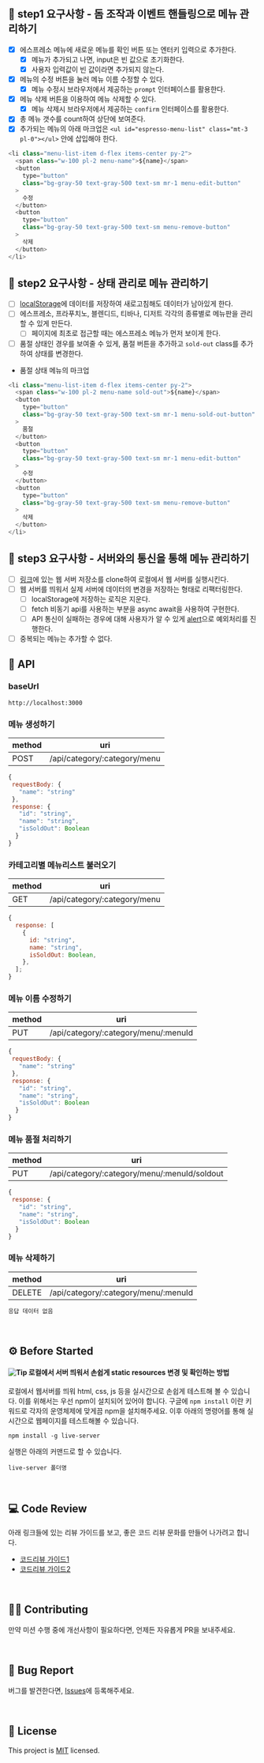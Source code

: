 ## 🎯 step1 요구사항 - 돔 조작과 이벤트 핸들링으로 메뉴 관리하기

- [x] 에스프레소 메뉴에 새로운 메뉴를 확인 버튼 또는 엔터키 입력으로 추가한다.
  - [x] 메뉴가 추가되고 나면, input은 빈 값으로 초기화한다.
  - [x] 사용자 입력값이 빈 값이라면 추가되지 않는다.
- [x] 메뉴의 수정 버튼을 눌러 메뉴 이름 수정할 수 있다.
  - [x] 메뉴 수정시 브라우저에서 제공하는 `prompt` 인터페이스를 활용한다.
- [x] 메뉴 삭제 버튼을 이용하여 메뉴 삭제할 수 있다.
  - [x] 메뉴 삭제시 브라우저에서 제공하는 `confirm` 인터페이스를 활용한다.
- [x] 총 메뉴 갯수를 count하여 상단에 보여준다.
- [x] 추가되는 메뉴의 아래 마크업은 `<ul id="espresso-menu-list" class="mt-3 pl-0"></ul>` 안에 삽입해야 한다.

```js
<li class="menu-list-item d-flex items-center py-2">
  <span class="w-100 pl-2 menu-name">${name}</span>
  <button
    type="button"
    class="bg-gray-50 text-gray-500 text-sm mr-1 menu-edit-button"
  >
    수정
  </button>
  <button
    type="button"
    class="bg-gray-50 text-gray-500 text-sm menu-remove-button"
  >
    삭제
  </button>
</li>
```

## 🎯 step2 요구사항 - 상태 관리로 메뉴 관리하기

- [ ] [localStorage](https://developer.mozilla.org/ko/docs/Web/API/Window/localStorage)에 데이터를 저장하여 새로고침해도 데이터가 남아있게 한다.
- [ ] 에스프레소, 프라푸치노, 블렌디드, 티바나, 디저트 각각의 종류별로 메뉴판을 관리할 수 있게 만든다.
  - [ ] 페이지에 최초로 접근할 때는 에스프레소 메뉴가 먼저 보이게 한다.
- [ ] 품절 상태인 경우를 보여줄 수 있게, 품절 버튼을 추가하고 `sold-out` class를 추가하여 상태를 변경한다.
- 품절 상태 메뉴의 마크업

```js
<li class="menu-list-item d-flex items-center py-2">
  <span class="w-100 pl-2 menu-name sold-out">${name}</span>
  <button
    type="button"
    class="bg-gray-50 text-gray-500 text-sm mr-1 menu-sold-out-button"
  >
    품절
  </button>
  <button
    type="button"
    class="bg-gray-50 text-gray-500 text-sm mr-1 menu-edit-button"
  >
    수정
  </button>
  <button
    type="button"
    class="bg-gray-50 text-gray-500 text-sm menu-remove-button"
  >
    삭제
  </button>
</li>
```

## 🎯 step3 요구사항 - 서버와의 통신을 통해 메뉴 관리하기

- [ ] [링크](https://github.com/blackcoffee-study/moonbucks-menu-server)에 있는 웹 서버 저장소를 clone하여 로컬에서 웹 서버를 실행시킨다.
- [ ] 웹 서버를 띄워서 실제 서버에 데이터의 변경을 저장하는 형태로 리팩터링한다.
  - [ ] localStorage에 저장하는 로직은 지운다.
  - [ ] fetch 비동기 api를 사용하는 부분을 async await을 사용하여 구현한다.
  - [ ] API 통신이 실패하는 경우에 대해 사용자가 알 수 있게 [alert](https://developer.mozilla.org/ko/docs/Web/API/Window/alert)으로 예외처리를 진행한다.
- [ ] 중복되는 메뉴는 추가할 수 없다.

## 📝 API

### baseUrl

`http://localhost:3000`

### 메뉴 생성하기

| method | uri                          |
| ------ | ---------------------------- |
| POST   | /api/category/:category/menu |

```javascript
{
 requestBody: {
   "name": "string"
 },
 response: {
   "id": "string",
   "name": "string",
   "isSoldOut": Boolean
  }
}
```

### 카테고리별 메뉴리스트 불러오기

| method | uri                          |
| ------ | ---------------------------- |
| GET    | /api/category/:category/menu |

```javascript
{
  response: [
    {
      id: "string",
      name: "string",
      isSoldOut: Boolean,
    },
  ];
}
```

### 메뉴 이름 수정하기

| method | uri                                  |
| ------ | ------------------------------------ |
| PUT    | /api/category/:category/menu/:menuId |

```javascript
{
 requestBody: {
   "name": "string"
 },
 response: {
   "id": "string",
   "name": "string",
   "isSoldOut": Boolean
  }
}
```

### 메뉴 품절 처리하기

| method | uri                                          |
| ------ | -------------------------------------------- |
| PUT    | /api/category/:category/menu/:menuId/soldout |

```javascript
{
 response: {
   "id": "string",
   "name": "string",
   "isSoldOut": Boolean
  }
}
```

### 메뉴 삭제하기

| method | uri                                  |
| ------ | ------------------------------------ |
| DELETE | /api/category/:category/menu/:menuId |

```javascript
응답 데이터 없음
```

<br/>

## ⚙️ Before Started

#### <img alt="Tip" src="https://img.shields.io/static/v1.svg?label=&message=Tip&style=flat-square&color=673ab8"> 로컬에서 서버 띄워서 손쉽게 static resources 변경 및 확인하는 방법

로컬에서 웹서버를 띄워 html, css, js 등을 실시간으로 손쉽게 테스트해 볼 수 있습니다. 이를 위해서는 우선 npm이 설치되어 있어야 합니다. 구글에 `npm install` 이란 키워드로 각자의 운영체제에 맞게끔 npm을 설치해주세요. 이후 아래의 명령어를 통해 실시간으로 웹페이지를 테스트해볼 수 있습니다.

```
npm install -g live-server
```

실행은 아래의 커맨드로 할 수 있습니다.

```
live-server 폴더명
```

<br/>

## 💻 Code Review

아래 링크들에 있는 리뷰 가이드를 보고, 좋은 코드 리뷰 문화를 만들어 나가려고 합니다.

- [코드리뷰 가이드1](https://edykim.com/ko/post/code-review-guide/)
- [코드리뷰 가이드2](https://wiki.lucashan.space/code-review/01.intro/)

<br/>

## 👏🏼 Contributing

만약 미션 수행 중에 개선사항이 필요하다면, 언제든 자유롭게 PR을 보내주세요.

<br/>

## 🐞 Bug Report

버그를 발견한다면, [Issues](https://github.com/blackcoffee-study/moonbucks-menu/issues)에 등록해주세요.

<br/>

## 📝 License

This project is [MIT](https://github.com/blackcoffee-study/moonbucks-menu/blob/main/LICENSE) licensed.
